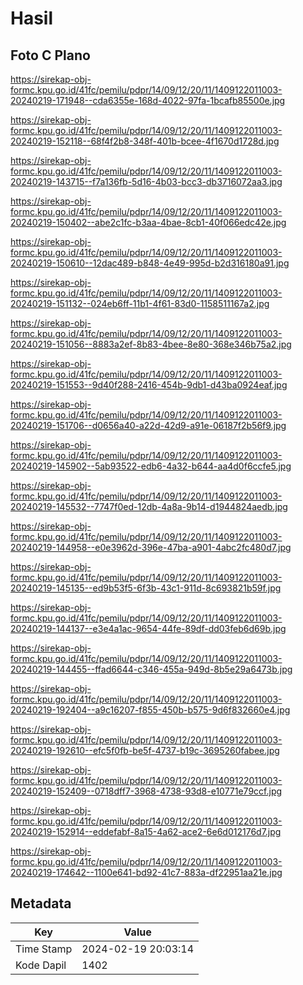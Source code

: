 # Hasil

## Foto C Plano

https://sirekap-obj-formc.kpu.go.id/41fc/pemilu/pdpr/14/09/12/20/11/1409122011003-20240219-171948--cda6355e-168d-4022-97fa-1bcafb85500e.jpg

https://sirekap-obj-formc.kpu.go.id/41fc/pemilu/pdpr/14/09/12/20/11/1409122011003-20240219-152118--68f4f2b8-348f-401b-bcee-4f1670d1728d.jpg

https://sirekap-obj-formc.kpu.go.id/41fc/pemilu/pdpr/14/09/12/20/11/1409122011003-20240219-143715--f7a136fb-5d16-4b03-bcc3-db3716072aa3.jpg

https://sirekap-obj-formc.kpu.go.id/41fc/pemilu/pdpr/14/09/12/20/11/1409122011003-20240219-150402--abe2c1fc-b3aa-4bae-8cb1-40f066edc42e.jpg

https://sirekap-obj-formc.kpu.go.id/41fc/pemilu/pdpr/14/09/12/20/11/1409122011003-20240219-150610--12dac489-b848-4e49-995d-b2d316180a91.jpg

https://sirekap-obj-formc.kpu.go.id/41fc/pemilu/pdpr/14/09/12/20/11/1409122011003-20240219-151132--024eb6ff-11b1-4f61-83d0-1158511167a2.jpg

https://sirekap-obj-formc.kpu.go.id/41fc/pemilu/pdpr/14/09/12/20/11/1409122011003-20240219-151056--8883a2ef-8b83-4bee-8e80-368e346b75a2.jpg

https://sirekap-obj-formc.kpu.go.id/41fc/pemilu/pdpr/14/09/12/20/11/1409122011003-20240219-151553--9d40f288-2416-454b-9db1-d43ba0924eaf.jpg

https://sirekap-obj-formc.kpu.go.id/41fc/pemilu/pdpr/14/09/12/20/11/1409122011003-20240219-151706--d0656a40-a22d-42d9-a91e-06187f2b56f9.jpg

https://sirekap-obj-formc.kpu.go.id/41fc/pemilu/pdpr/14/09/12/20/11/1409122011003-20240219-145902--5ab93522-edb6-4a32-b644-aa4d0f6ccfe5.jpg

https://sirekap-obj-formc.kpu.go.id/41fc/pemilu/pdpr/14/09/12/20/11/1409122011003-20240219-145532--7747f0ed-12db-4a8a-9b14-d1944824aedb.jpg

https://sirekap-obj-formc.kpu.go.id/41fc/pemilu/pdpr/14/09/12/20/11/1409122011003-20240219-144958--e0e3962d-396e-47ba-a901-4abc2fc480d7.jpg

https://sirekap-obj-formc.kpu.go.id/41fc/pemilu/pdpr/14/09/12/20/11/1409122011003-20240219-145135--ed9b53f5-6f3b-43c1-911d-8c693821b59f.jpg

https://sirekap-obj-formc.kpu.go.id/41fc/pemilu/pdpr/14/09/12/20/11/1409122011003-20240219-144137--e3e4a1ac-9654-44fe-89df-dd03feb6d69b.jpg

https://sirekap-obj-formc.kpu.go.id/41fc/pemilu/pdpr/14/09/12/20/11/1409122011003-20240219-144455--ffad6644-c346-455a-949d-8b5e29a6473b.jpg

https://sirekap-obj-formc.kpu.go.id/41fc/pemilu/pdpr/14/09/12/20/11/1409122011003-20240219-192404--a9c16207-f855-450b-b575-9d6f832660e4.jpg

https://sirekap-obj-formc.kpu.go.id/41fc/pemilu/pdpr/14/09/12/20/11/1409122011003-20240219-192610--efc5f0fb-be5f-4737-b19c-3695260fabee.jpg

https://sirekap-obj-formc.kpu.go.id/41fc/pemilu/pdpr/14/09/12/20/11/1409122011003-20240219-152409--0718dff7-3968-4738-93d8-e10771e79ccf.jpg

https://sirekap-obj-formc.kpu.go.id/41fc/pemilu/pdpr/14/09/12/20/11/1409122011003-20240219-152914--eddefabf-8a15-4a62-ace2-6e6d012176d7.jpg

https://sirekap-obj-formc.kpu.go.id/41fc/pemilu/pdpr/14/09/12/20/11/1409122011003-20240219-174642--1100e641-bd92-41c7-883a-df22951aa21e.jpg


## Metadata

| Key        | Value               |
| ---------- | ------------------- |
| Time Stamp | 2024-02-19 20:03:14 |
| Kode Dapil | 1402                |



